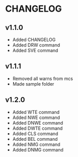 # CHANGELOG

## v1.1.0
 - Added CHANGELOG
 - Added DRW command
 - Added SVE command
## v1.1.1
 - Removed all warns from mcs
 - Made sample folder
## v1.2.0
 - Added WTE command
 - Added NWE command
 - Added DNWE command
 - Added DWTE command
 - Added CLS command
 - Added BEL command
 - Added NMG command
 - Added DNMG command